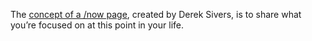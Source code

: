 The [concept of a /now page](https://nownownow.com/about), created by Derek Sivers, is to share what you’re focused on at this point in your life.
